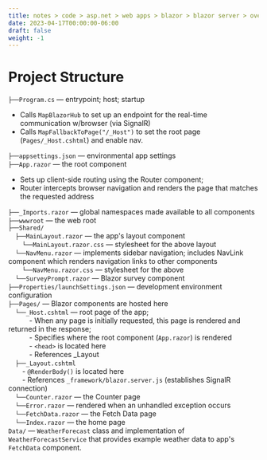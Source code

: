 ```yaml
---
title: notes > code > asp.net > web apps > blazor > blazor server > overview
date: 2023-04-17T00:00:00-06:00
draft: false
weight: -1
---
```


# Project Structure
`├──Program.cs` — entrypoint; host; startup
- Calls `MapBlazorHub` to set up an endpoint for the real-time communication w/browser (via SignalR)
- Calls `MapFallbackToPage("/_Host")` to set the root page (`Pages/_Host.cshtml`) and enable nav.  

`├──appsettings.json` — environmental app settings  
`├──App.razor` — the root component
- Sets up client-side routing using the Router component; 
- Router intercepts browser navigation and renders the page that matches the requested address

`├──_Imports.razor` — global namespaces made available to all components  
`├──wwwroot` — the web root  
`├──Shared/`  
&emsp;`├──MainLayout.razor` — the app's layout component   
&emsp;&emsp;`└──MainLayout.razor.css` — stylesheet for the above layout  
&emsp;`└──NavMenu.razor` — implements sidebar navigation; includes NavLink component which renders navigation links to other components  
&emsp;&emsp;`└──NavMenu.razor.css` — stylesheet for the above  
&emsp;`└──SurveyPrompt.razor` — Blazor survey component  
`├──Properties/launchSettings.json` — development environment configuration  
`├──Pages/` — Blazor components are hosted here  
&emsp;`└──_Host.cshtml` — root page of the app;  
&emsp;&emsp;&emsp;- When any page is initially requested, this page is rendered and returned in the response;  
&emsp;&emsp;&emsp;- Specifies where the root component (`App.razor`) is rendered  
&emsp;&emsp;&emsp;- `<head>` is located here  
&emsp;&emsp;&emsp;- References _Layout  
&emsp;`├──_Layout.cshtml`  
&emsp;&emsp;- `@RenderBody()` is located here  
&emsp;&emsp;- References `_framework/blazor.server.js` (establishes SignalR connection)  
&emsp;`└──Counter.razor` — the Counter page  
&emsp;`└──Error.razor` — rendered when an unhandled exception occurs  
&emsp;`└──FetchData.razor` — the Fetch Data page  
&emsp;`└──Index.razor` — the home page  
`Data/` — `WeatherForecast` class and implementation of `WeatherForecastService` that provides example weather data to app's `FetchData` component.
